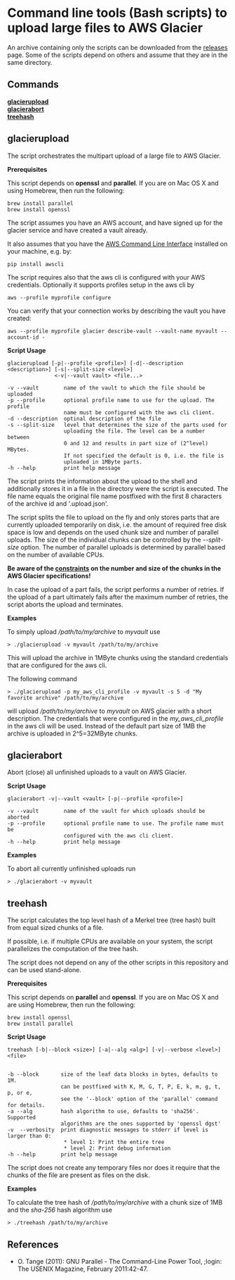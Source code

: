 # Command line tools (Bash scripts) to upload large files to AWS Glacier

An archive containing only the scripts can be downloaded from the [releases](https://github.com/numblr/glaciertools/releases) page. Some of the scripts depend on others and assume that they are in the same directory.

## Commands
**[glacierupload](#glacierupload)**<br>
**[glacierabort](#glacierabort)**<br>
**[treehash](#treehash)**

## glacierupload

The script orchestrates the multipart upload of a large file to AWS Glacier.

**Prerequisites**

This script depends on **openssl** and **parallel**. If you are
on Mac OS X and using Homebrew, then run the following:

    brew install parallel
    brew install openssl

The script assumes you have an AWS account, and have signed up for the glacier
service and have created a vault already.

It also assumes that you have the
[AWS Command Line Interface](http://docs.aws.amazon.com/cli/latest/userguide/installing.html)
installed on your machine, e.g. by:

    pip install awscli

The script requires also that the aws cli is configured with your AWS credentials.
Optionally it supports profiles setup in the aws cli by

    aws --profile myprofile configure

You can verify that your connection works by describing the vault you have created:

    aws --profile myprofile glacier describe-vault --vault-name myvault --account-id -


**Script Usage**

    glacierupload [-p|--profile <profile>] [-d|--description <description>] [-s|--split-size <level>]
                   <-v|--vault vault> <file...>

    -v --vault        name of the vault to which the file should be uploaded  
    -p --profile      optional profile name to use for the upload. The profile
                      name must be configured with the aws cli client.
    -d --description  optinal description of the file
    -s --split-size   level that determines the size of the parts used for
                      uploading the file. The level can be a number between
                      0 and 12 and results in part size of (2^level) MBytes.
                      If not specified the default is 0, i.e. the file is
                      uploaded in 1MByte parts.
    -h --help         print help message

The script prints the information about the upload to the shell and
additionally stores it in a file in the directory were the script is executed.
The file name equals the original file name postfixed with the first 8 characters
of the archive id and '.upload.json'.

The script splits the file to upload on the fly and only stores parts that are
currently uploaded temporarily on disk, i.e. the amount of required free disk
space is low and depends on the used chunk size and number of parallel uploads.
The size of the individual chunks can be controlled by the *--split-size* option.
The number of parallel uploads is determined by parallel based on the number of
available CPUs.

**Be aware of the [constraints](https://docs.aws.amazon.com/amazonglacier/latest/dev/uploading-archive-mpu.html#qfacts)
on the number and size of the chunks in the AWS Glacier specifications!**

In case the upload of a part fails, the script performs a number of retries. If
the upload of a part ultimately fails after the maximum number of retries, the
script aborts the upload and terminates.

**Examples**

To simply upload */path/to/my/archive* to *myvault* use

    > ./glacierupload -v myvault /path/to/my/archive

This will upload the archive in 1MByte chunks using the standard credentials
that are configured for the aws cli.

The following command

    > ./glacierupload -p my_aws_cli_profile -v myvault -s 5 -d "My favorite archive" /path/to/my/archive

will upload */path/to/my/archive* to *myvault* on AWS glacier with a short
description. The credentials that were configured in the *my_aws_cli_profile*
in the aws cli will be used. Instead of the default part size of 1MB the
archive is uploaded in 2^5=32MByte chunks.


## glacierabort

Abort (close) all unfinished uploads to a vault on AWS Glacier.

**Script Usage**

    glacierabort -v|--vault <vault> [-p|--profile <profile>]

    -v --vault        name of the vault for which uploads should be aborted  
    -p --profile      optional profile name to use. The profile name must be
                      configured with the aws cli client.
    -h --help         print help message

**Examples**

To abort all currently unfinished uploads run

    > ./glacierabort -v myvault


## treehash

The script calculates the top level hash of a Merkel tree (tree hash) built from
equal sized chunks of a file.

If possible, i.e. if multiple CPUs are available on your system, the script
parallelizes the computation of the tree hash.

The script does not depend on any of the other scripts in this repository and can
be used stand-alone.

**Prerequisites**

This script depends on **parallel** and **openssl**. If you are on Mac OS X
and are using Homebrew, then run the following:

    brew install openssl
    brew install parallel

**Script Usage**

    treehash [-b|--block <size>] [-a|--alg <alg>] [-v|--verbose <level>] <file>


    -b --block       size of the leaf data blocks in bytes, defaults to 1M.
                     can be postfixed with K, M, G, T, P, E, k, m, g, t, p, or e,
                     see the '--block' option of the 'parallel' command for details.
    -a --alg         hash algorithm to use, defaults to 'sha256'. Supported
                     algorithms are the ones supported by 'openssl dgst'
    -v  --verbosity  print diagnostic messages to stderr if level is larger than 0:
                      * level 1: Print the entire tree
                      * level 2: Print debug information
    -h --help        print help message

The script does not create any temporary files nor does it require that the chunks
of the file are present as files on the disk.

**Examples**

To calculate the tree hash of */path/to/my/archive* with a chunk size of 1MB and
the *sha-256* hash algorithm use

    > ./treehash /path/to/my/archive


## References

* O. Tange (2011): GNU Parallel - The Command-Line Power Tool, ;login: The USENIX Magazine, February 2011:42-47.
